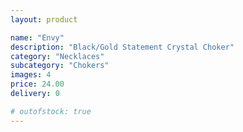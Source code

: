 ```yaml
---
layout: product

name: "Envy"
description: "Black/Gold Statement Crystal Choker"
category: "Necklaces"
subcategory: "Chokers"
images: 4
price: 24.00
delivery: 0

# outofstock: true
---
```

